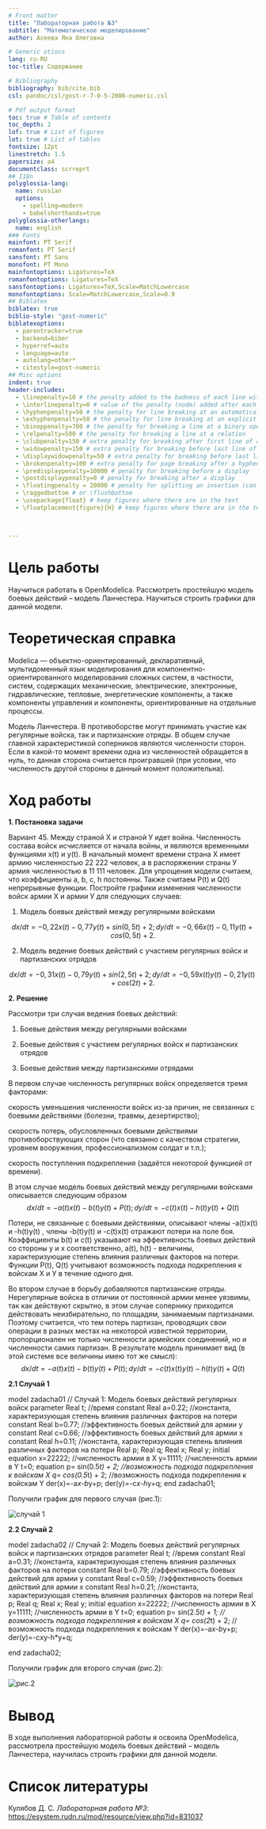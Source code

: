 ```yaml
---
# Front matter
title: "Лабораторная работа №3"
subtitle: "Математическое моделирование"
author: Асеева Яна Олеговна

# Generic otions
lang: ru-RU
toc-title: Содержание

# Bibliography
bibliography: bib/cite.bib
csl: pandoc/csl/gost-r-7-0-5-2008-numeric.csl

# Pdf output format
toc: true # Table of contents
toc_depth: 2
lof: true # List of figures
lot: true # List of tables
fontsize: 12pt
linestretch: 1.5
papersize: a4
documentclass: scrreprt
## I18n
polyglossia-lang:
  name: russian
  options:
	- spelling=modern
	- babelshorthands=true
polyglossia-otherlangs:
  name: english
### Fonts
mainfont: PT Serif
romanfont: PT Serif
sansfont: PT Sans
monofont: PT Mono
mainfontoptions: Ligatures=TeX
romanfontoptions: Ligatures=TeX
sansfontoptions: Ligatures=TeX,Scale=MatchLowercase
monofontoptions: Scale=MatchLowercase,Scale=0.9
## Biblatex
biblatex: true
biblio-style: "gost-numeric"
biblatexoptions:
  - parentracker=true
  - backend=biber
  - hyperref=auto
  - language=auto
  - autolang=other*
  - citestyle=gost-numeric
## Misc options
indent: true
header-includes:
  - \linepenalty=10 # the penalty added to the badness of each line within a paragraph (no associated penalty node) Increasing the value makes tex try to have fewer lines in the paragraph.
  - \interlinepenalty=0 # value of the penalty (node) added after each line of a paragraph.
  - \hyphenpenalty=50 # the penalty for line breaking at an automatically inserted hyphen
  - \exhyphenpenalty=50 # the penalty for line breaking at an explicit hyphen
  - \binoppenalty=700 # the penalty for breaking a line at a binary operator
  - \relpenalty=500 # the penalty for breaking a line at a relation
  - \clubpenalty=150 # extra penalty for breaking after first line of a paragraph
  - \widowpenalty=150 # extra penalty for breaking before last line of a paragraph
  - \displaywidowpenalty=50 # extra penalty for breaking before last line before a display math
  - \brokenpenalty=100 # extra penalty for page breaking after a hyphenated line
  - \predisplaypenalty=10000 # penalty for breaking before a display
  - \postdisplaypenalty=0 # penalty for breaking after a display
  - \floatingpenalty = 20000 # penalty for splitting an insertion (can only be split footnote in standard LaTeX)
  - \raggedbottom # or \flushbottom
  - \usepackage{float} # keep figures where there are in the text
  - \floatplacement{figure}{H} # keep figures where there are in the text



---
```


# Цель работы                                                                                                 

Научиться работать в OpenModelica. Рассмотреть простейшую модель боевых действий – модель Ланчестера. Научиться строить графики для данной модели.

# Теоретическая справка

Modelica — объектно-ориентированный, декларативный, мультидоменный язык моделирования для компонентно-ориентированного моделирования сложных систем, в частности, систем, содержащих механические, электрические, электронные, гидравлические, тепловые, энергетические компоненты, а также компоненты управления и компоненты, ориентированные на отдельные процессы.

Модель Ланчестера. В противоборстве могут принимать участие как регулярные войска, так и партизанские отряды. В общем случае главной характеристикой соперников являются численности сторон. Если в какой-то момент времени одна из численностей обращается в нуль, то данная сторона считается проигравшей (при условии, что численность другой стороны в данный момент положительна).

# Ход работы

**1. Постановка задачи**

Вариант 45. Между страной Х и страной У идет война. Численность состава войск исчисляется от начала войны, и являются временными функциями x(t) и y(t). В начальный момент времени страна Х имеет армию численностью 22 222 человек, а в распоряжении страны У армия численностью в 11 111 человек. Для упрощения модели считаем, что коэффициенты a, b, c, h постоянны. Также считаем P(t) и Q(t) непрерывные функции. Постройте графики изменения численности войск армии Х и армии У для следующих случаев: 

1. Модель боевых действий между регулярными войсками

$$
dx/dt = -0,22x(t)-0,77y(t)+sin(0,5t)+2;
dy/dt = -0,66x(t)-0,11y(t)+cos(0,5t)+2.
$$

2. Модель ведение боевых действий с участием регулярных войск и партизанских отрядов 

$$
dx/dt = -0,31x(t)-0,79y(t)+sin(2,5t)+2;
dy/dt = -0,59x(t)y(t)-0,21y(t)+cos(2t)+2.
$$

**2. Решение**

Рассмотри три случая ведения боевых действий:

1. Боевые действия между регулярными войсками

2. Боевые действия с участием регулярных войск и партизанских отрядов 

3.  Боевые действия между партизанскими отрядами

   В первом случае численность регулярных войск определяется тремя факторами: 

   скорость уменьшения численности войск из-за причин, не связанных с боевыми действиями (болезни, травмы, дезертирство); 

   скорость потерь, обусловленных боевыми действиями противоборствующих сторон (что связанно с качеством стратегии, уровнем вооружения, профессионализмом солдат и т.п.); 

   скорость поступления подкрепления (задаётся некоторой функцией от времени). 

   

В этом случае модель боевых действий между регулярными войсками описывается следующим образом
$$
dx/dt = -a(t)x(t)-b(t)y(t)+P(t); dy/dt = -c(t)x(t)-h(t)y(t)+Q(t)
$$


Потери, не связанные с боевыми действиями, описывают члены -a(t)x(t) и -h(t)y(t) , члены -b(t)y(t) и -c(t)x(t) отражают потери на поле боя. Коэффициенты b(t) и c(t) указывают на эффективность боевых действий со стороны у и х соответственно, a(t), h(t) - величины, характеризующие степень влияния различных факторов на потери. Функции P(t), Q(t) учитывают  возможность подхода подкрепления к войскам Х и У в течение одного дня.

Во втором случае в борьбу добавляются партизанские отряды. Нерегулярные войска в отличии от постоянной армии менее уязвимы, так как действуют скрытно, в этом случае сопернику приходится действовать неизбирательно, по площадям, занимаемым партизанами. Поэтому считается, что тем потерь партизан, проводящих свои операции в разных местах на некоторой известной территории, пропорционален не только численности армейских соединений, но и численности самих партизан. В результате модель принимает вид (в этой системе все величины имею тот же смысл):
$$
dx/dt = -a(t)x(t)-b(t)y(t)+P(t); dy/dt = -c(t)x(t)y(t)-h(t)y(t)+Q(t)
$$


**2.1 Случай 1**

model zadacha01
// Cлучай 1: Модель боевых действий регулярных войск
parameter Real t; //время
constant Real a=0.22; //константа, характеризующая степень влияния различных факторов на потери
constant Real b=0.77; //эффективность боевых действий для армии y
constant Real c=0.66; //эффективность боевых действий для армии x
constant Real h=0.11; //константа, характеризующая степень влияния различных факторов на потери
Real p;
Real q;
Real x;
Real y;
initial equation
x=22222; //численность армии в X
y=11111; //численность армии в Y
t=0;
equation
p= sin(0.5*t) + 2; //возможность подхода подкрепления к войскам X
q= cos(0.5*t) + 2; //возможность подхода подкрепления к войскам Y
der(x)=-a*x-b*y+p;
der(y)=-c*x-h*y+q;
end zadacha01;

Получили график для первого случая (рис.1):

![случай 1](image3/3.1.PNG "рис.1")

**2.2 Случай 2**

model zadacha02
// Cлучай 2: Модель боевых действий регулярных войск и партизанских отрядов
parameter Real t; //время
constant Real a=0.31; //константа, характеризующая степень влияния различных факторов на потери
constant Real b=0.79; //эффективность боевых действий для армии y
constant Real c=0.59; //эффективность боевых действий для армии x
constant Real h=0.21; //константа, характеризующая степень влияния различных факторов на потери
Real p;
Real q;
Real x;
Real y;
initial equation
x=22222; //численность армии в X
y=11111; //численность армии в Y
t=0;
equation
p= sin(2.5*t) + 1; //возможность подхода подкрепления к войскам X
q= cos(2*t) + 2; //возможность подхода подкрепления к войскам Y
der(x)=-a*x-b*y+p;
der(y)=-c*x*y-h*y+q;

end zadacha02;

Получили график для второго случая (рис.2):

![](image3/3.2.PNG "рис.2")

# Вывод

В ходе выполнения лабораторной работы я освоила OpenModelica, рассмотрела простейшую модель боевых действий – модель Ланчестера, научилась строить графики для данной модели.

# Список литературы

Кулябов Д. С.  *Лабораторная работа №3*: https://esystem.rudn.ru/mod/resource/view.php?id=831037


